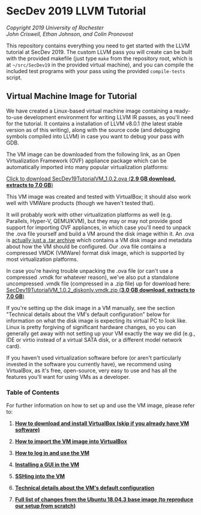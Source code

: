 # SecDev 2019 LLVM Tutorial

_Copyright 2019 University of Rochester  
John Criswell, Ethan Johnson, and Colin Pronovost_

This repository contains everything you need to get started with the LLVM
tutorial at SecDev 2019.  The custom LLVM pass you will create can be built
with the provided makefile (just type `make` from the repository root, which
is at `~/src/SecDev19` in the provided virtual machine), and you can compile
the included test programs with your pass using the provided `compile-tests`
script.

## Virtual Machine Image for Tutorial

We have created a Linux-based virtual machine image containing a ready-to-use
development environment for writing LLVM IR passes, as you'll need for the
tutorial. It contains a installation of LLVM v8.0.1 (the latest stable
version as of this writing), along with the source code (and debugging
symbols compiled into LLVM) in case you want to debug your pass with GDB.

The VM image can be downloaded from the following link, as an Open
Virtualization Framework (OVF) appliance package which can be automatically
imported into many popular virtualization platforms:

[Click to download SecDev19TutorialVM\_1.0.2.ova (**2.9 GB download, extracts
to 7.0
GB**)](https://cs.rochester.edu/u/ejohns48/secdev19/SecDev19TutorialVM_1.0.2.ova)

This VM image was created and tested with VirtualBox; it should also work
well with VMWare products (though we haven't tested that).

It will probably work with other virtualization platforms as well (e.g.
Parallels, Hyper-V, QEMU/KVM), but they may or may not provide good support
for importing OVF appliances, in which case you'll need to unpack the .ova
file yourself and build a VM around the disk image within it. An .ova is
[actually just a .tar
archive](https://en.wikipedia.org/wiki/Open_Virtualization_Format) which
contains a VM disk image and metadata about how the VM should be configured.
Our .ova file contains a compressed VMDK (VMWare) format disk image, which is
supported by most virtualization platforms.

In case you're having trouble unpacking the .ova file (or can't use a
compressed .vmdk for whatever reason), we've also put a standalone
uncompressed .vmdk file (compressed in a .zip file) up for download here:
[SecDev19TutorialVM\_1.0.2\_diskonly.vmdk.zip (**3.0 GB download, extracts to 7.0
GB**)](https://cs.rochester.edu/u/ejohns48/secdev19/SecDev19TutorialVM_1.0.2_diskonly.vmdk.zip)

If you're setting up the disk image in a VM manually, see the section
"Technical details about the VM's default configuration" below for
information on what the disk image is expecting its virtual PC to look like.
Linux is pretty forgiving of significant hardware changes, so you can
generally get away with not setting up your VM exactly the way we did (e.g.,
IDE or virtio instead of a virtual SATA disk, or a different model network
card).

If you haven't used virtualization software before (or aren't particularly
invested in the software you currently have), we recommend using VirtualBox,
as it's free, open-source, very easy to use and has all the features you'll
want for using VMs as a developer.

### Table of Contents

For further information on how to set up and use the VM image, please refer
to:

1. **[How to download and install VirtualBox (skip if you already have VM
   software)](https://github.com/jtcriswell/SecDev19/blob/master/docs/vboxinstall.md)**

2. **[How to import the VM image into
   VirtualBox](https://github.com/jtcriswell/SecDev19/blob/master/docs/importvmimage.md)**

3. **[How to log in and use the
   VM](https://github.com/jtcriswell/SecDev19/blob/master/docs/loginanduse.md)**

4. **[Installing a GUI in the
   VM](https://github.com/jtcriswell/SecDev19/blob/master/docs/gui.md)**

5. **[SSHing into the
   VM](https://github.com/jtcriswell/SecDev19/blob/master/docs/ssh.md)**

6. **[Technical details about the VM's default
   configuration](https://github.com/jtcriswell/SecDev19/blob/master/docs/vmspecs.md)**

7. **[Full list of changes from the Ubuntu 18.04.3 base image (to reproduce
   our setup from
   scratch)](https://github.com/jtcriswell/SecDev19/blob/master/docs/repro.md)**
